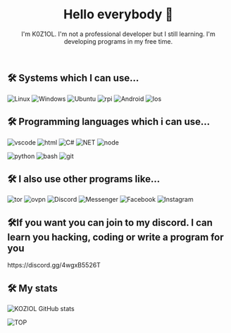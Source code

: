 <h1 align=center>Hello everybody 👋</h1>
<p align=center>I'm K0Z1OL. I'm not a professional developer but I still learning. I'm developing programs in my free time.</p><br>

<h2>🛠 Systems which I can use... </h2>

![Linux](https://img.shields.io/badge/-Linux-F9AB00?style=for-the-badge&logo=linux&logoColor=white&logoWidth=20)
![Windows](https://img.shields.io/badge/Windows-0078D6?style=for-the-badge&logo=windows&logoColor=white)
![Ubuntu](https://img.shields.io/badge/Ubuntu-E95420?style=for-the-badge&logo=ubuntu&logoColor=white)
![rpi](https://img.shields.io/badge/-rpi-EE0000?style=for-the-badge&logo=raspberry-pi&logoWidth=20)
![Android](https://img.shields.io/badge/Android-3DDC84?style=for-the-badge&logo=android&logoColor=white)
![Ios](https://img.shields.io/badge/iOS-000000?style=for-the-badge&logo=ios&logoColor=white)

<h2>🛠 Programming languages which i can use... </h2>

![vscode](https://img.shields.io/badge/-vscode-blue?style=for-the-badge&logo=visual-studio-code&logoWidth=20 )
![html](https://img.shields.io/badge/-HTML-E34F26?style=for-the-badge&logo=html5&logoWidth=20&logoColor=white)
![C#](https://img.shields.io/badge/C%23-239120?style=for-the-badge&logo=c-sharp&logoColor=white)
![NET](https://img.shields.io/badge/.NET-5C2D91?style=for-the-badge&logo=.net&logoColor=white)
![node](https://img.shields.io/badge/Node.js-43853D?style=for-the-badge&logo=node.js&logoColor=white)

![python](https://img.shields.io/badge/-python-3776AB?style=for-the-badge&logo=python&logoWidth=20&logoColor=white)
![bash](https://img.shields.io/badge/Shell_Script-121011?style=for-the-badge&logo=gnu-bash&logoColor=white)
![git](https://img.shields.io/badge/-GIT-EE0000?style=for-the-badge&logo=git&logoWidth=20&logoColor=white)

<h2>🛠 I also use other programs like... </h2>

![tor](https://img.shields.io/badge/-TOR-purple?style=for-the-badge&logo=tor-browser&logoWidth=20)
![ovpn](https://img.shields.io/badge/-openvpn-F46800?style=for-the-badge&logo=openvpn&logoWidth=20&logoColor=white)
![Discord](https://img.shields.io/badge/Discord-7289DA?style=for-the-badge&logo=discord&logoColor=white)
![Messenger](https://img.shields.io/badge/Messenger-00B2FF?style=for-the-badge&logo=messenger&logoColor=white)
![Facebook](https://img.shields.io/badge/Facebook-1877F2?style=for-the-badge&logo=facebook&logoColor=white)
![Instagram](https://img.shields.io/badge/Instagram-E4405F?style=for-the-badge&logo=instagram&logoColor=white)

<h2>🛠If you want you can join to my discord. I can learn you hacking, coding or write a program for you</h2>
https://discord.gg/4wgxB5526T

<h2>🛠 My stats  </h2>

![KOZIOL GitHub stats](https://github-readme-stats.vercel.app/api?username=KOZ1OL&show_icons=true&theme=highcontrast)

![TOP](https://github-readme-stats.vercel.app/api/top-langs/?username=KOZ1OL&layout=compact&theme=highcontrast)





